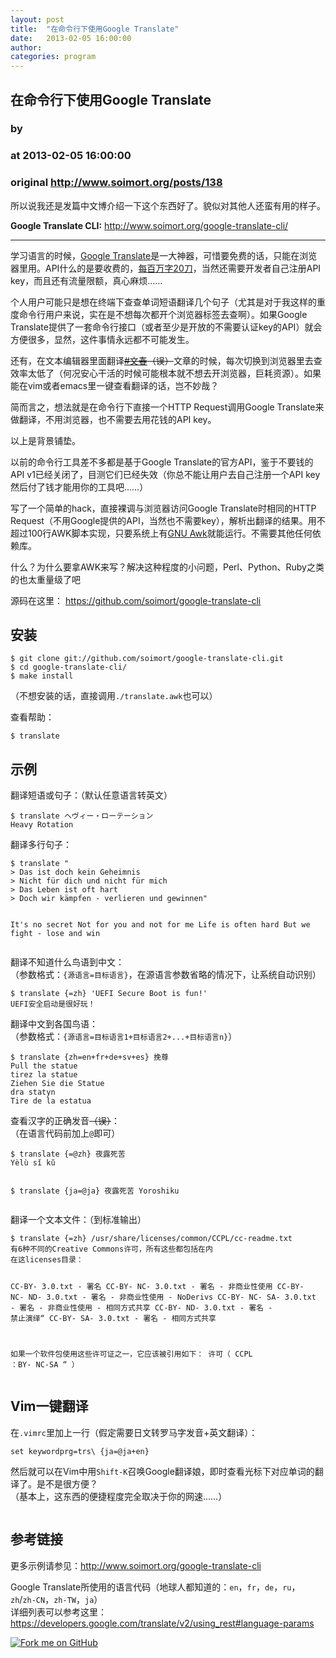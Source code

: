 ```yaml
---
layout: post
title:  "在命令行下使用Google Translate"
date:   2013-02-05 16:00:00
author: 
categories: program
---
```


## 在命令行下使用Google Translate
### by 
### at 2013-02-05 16:00:00
### original <http://www.soimort.org/posts/138>

<p>所以说我还是发篇中文博介绍一下这个东西好了。貌似对其他人还蛮有用的样子。</p>

<p><strong>Google Translate CLI:</strong> <a href="http://www.soimort.org/google-translate-cli/">http://www.soimort.org/google-translate-cli/</a></p>

<hr>

<p>学习语言的时候，<a href="http://translate.google.com/">Google Translate</a>是一大神器，可惜要免费的话，只能在浏览器里用。API什么的是要收费的，<a href="https://developers.google.com/translate/v2/pricing">每百万字20刀</a>，当然还需要开发者自己注册API key，而且还有流量限额，真心麻烦……</p>

<p>个人用户可能只是想在终端下查查单词短语翻译几个句子（尤其是对于我这样的重度命令行用户来说，实在是不想每次都开个浏览器标签去查啊）。如果Google Translate提供了一套命令行接口（或者至少是开放的不需要认证key的API）就会方便很多，显然，这件事情永远都不可能发生。</p>

<p>还有，在文本编辑器里面翻译<del><a href="https://www.google.com/search?q=%E6%96%87%E6%98%A5">#文春</a>（误）</del>文章的时候，每次切换到浏览器里去查效率太低了（何况安心干活的时候可能根本就不想去开浏览器，巨耗资源）。如果能在vim或者emacs里一键查看翻译的话，岂不妙哉？</p>

<p>简而言之，想法就是在命令行下直接一个HTTP Request调用Google Translate来做翻译，不用浏览器，也不需要去用花钱的API key。</p>

<p>以上是背景铺垫。</p>

<p>以前的命令行工具差不多都是基于Google Translate的官方API，鉴于不要钱的API v1已经关闭了，目测它们已经失效（你总不能让用户去自己注册一个API key然后付了钱才能用你的工具吧……）</p>

<p>写了一个简单的hack，直接裸调与浏览器访问Google Translate时相同的HTTP Request（不用Google提供的API，当然也不需要key），解析出翻译的结果。用不超过100行AWK脚本实现，只要系统上有<a href="http://www.gnu.org/software/gawk/">GNU Awk</a>就能运行。不需要其他任何依赖库。</p>

<p>什么？为什么要拿AWK来写？解决这种程度的小问题，Perl、Python、Ruby之类的也太重量级了吧<img src="http://static.tieba.baidu.com/tb/editor/images/jd/sn_0010.gif" alt=""></p>

<p>源码在这里： <a href="https://github.com/soimort/google-translate-cli">https://github.com/soimort/google-translate-cli</a></p>

<h2>安装</h2>
<div><pre><code>$ git clone git://github.com/soimort/google-translate-cli.git
$ cd google-translate-cli/
$ make install
</code></pre></div>
<p>（不想安装的话，直接调用<code>./translate.awk</code>也可以）</p>

<p>查看帮助：</p>
<div><pre><code>$ translate
</code></pre></div>
<h2>示例</h2>

<p>翻译短语或句子：（默认任意语言转英文）</p>
<div><pre><code>$ translate ヘヴィー・ローテーション
Heavy Rotation
</code></pre></div>
<p>翻译多行句子：</p>
<div><pre><code>$ translate &quot;
&gt; Das ist doch kein Geheimnis
&gt; Nicht für dich und nicht für mich
&gt; Das Leben ist oft hart
&gt; Doch wir kämpfen - verlieren und gewinnen&quot;

It&#39;s no secret
Not for you and not for me
Life is often hard
But we fight - lose and win
</code></pre></div>
<p>翻译不知道什么鸟语到中文：<br>
（参数格式：<code>{源语言=目标语言}</code>，在源语言参数省略的情况下，让系统自动识别）</p>
<div><pre><code>$ translate {=zh} &#39;UEFI Secure Boot is fun!&#39;
UEFI安全启动是很好玩！
</code></pre></div>
<p>翻译中文到各国鸟语：<br>
（参数格式：<code>{源语言=目标语言1+目标语言2+...+目标语言n}</code>）</p>
<div><pre><code>$ translate {zh=en+fr+de+sv+es} 挽尊
Pull the statue
tirez la statue
Ziehen Sie die Statue
dra statyn
Tire de la estatua
</code></pre></div>
<p>查看汉字的正确发音<del>（误）</del>：<br>
（在语言代码前加上<code>@</code>即可）</p>
<div><pre><code>$ translate {=@zh} 夜露死苦
Yèlù sǐ kǔ

$ translate {ja=@ja} 夜露死苦
Yoroshiku
</code></pre></div>
<p>翻译一个文本文件：（到标准输出）</p>
<div><pre><code>$ translate {=zh} /usr/share/licenses/common/CCPL/cc-readme.txt
有6种不同的Creative Commons许可，所有这些都包括在内
在这licenses目录：

CC-BY- 3.0.txt - 署名
CC-BY- NC- 3.0.txt - 署名 - 非商业性使用
CC-BY- NC- ND- 3.0.txt - 署名 - 非商业性使用 - NoDerivs
CC-BY- NC- SA- 3.0.txt - 署名 - 非商业性使用 - 相同方式共享
CC-BY- ND- 3.0.txt - 署名 - 禁止演绎“
CC-BY- SA- 3.0.txt - 署名 - 相同方式共享

如果一个软件包使用这些许可证之一，它应该被引用如下：
许可（ CCPL ：BY- NC-SA “ ）
</code></pre></div>
<h2>Vim一键翻译</h2>

<p>在<code>.vimrc</code>里加上一行（假定需要日文转罗马字发音+英文翻译）：</p>
<div><pre><code>set keywordprg=trs\ {ja=@ja+en}
</code></pre></div>
<p>然后就可以在Vim中用<code>Shift-K</code>召唤Google翻译娘，即时查看光标下对应单词的翻译了。是不是很方便？<br>
（基本上，这东西的便捷程度完全取决于你的网速……）</p>

<p><img src="http://i.imgur.com/OK2UYyn.gif" alt=""></p>

<h2>参考链接</h2>

<p>更多示例请参见：<a href="http://www.soimort.org/google-translate-cli">http://www.soimort.org/google-translate-cli</a></p>

<p>Google Translate所使用的语言代码（地球人都知道的：<code>en</code>，<code>fr</code>，<code>de</code>，<code>ru</code>，<code>zh</code>/<code>zh-CN</code>，<code>zh-TW</code>，<code>ja</code>）<br>
详细列表可以参考这里：<a href="https://developers.google.com/translate/v2/using_rest#language-params">https://developers.google.com/translate/v2/using_rest#language-params</a></p>

<p><a href="https://github.com/soimort/google-translate-cli"><img style="border:0" src="https://s3.amazonaws.com/github/ribbons/forkme_right_orange_ff7600.png" alt="Fork me on GitHub"></a></p>